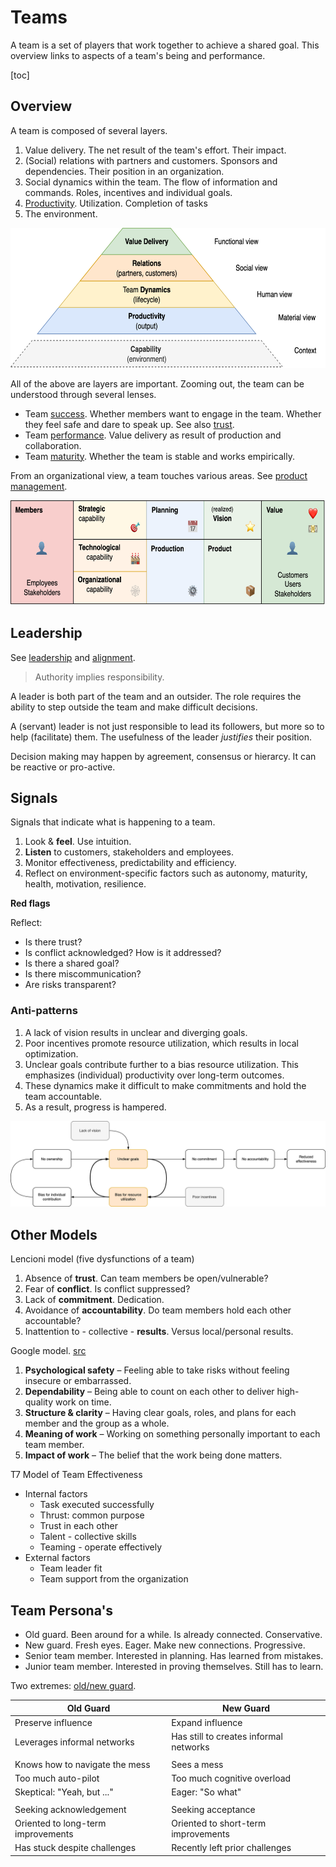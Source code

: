 # Teams

A team is a set of players that work together to achieve a shared goal. This overview links to aspects of a team's being and performance.

[toc]

## Overview

A team is composed of several layers.

1. Value delivery. The net result of the team's effort. Their impact.
2. (Social) relations with partners and customers. Sponsors and dependencies. Their position in an organization.
3. Social dynamics within the team. The flow of information and commands. Roles, incentives and individual goals.
4. [Productivity](productivity-constraints.md). Utilization. Completion of tasks
5. The environment.

<img src="../img/pyramid-team-performance-health.png" alt="pyramid-team-performance-health" style="height:16em;" />

All of the above are layers are important. Zooming out, the team can be understood through several lenses.

- Team [success](success.md). Whether members want to engage in the team. Whether they feel safe and dare to speak up. See also [trust](trust.md).
- Team [performance](performance.md). Value delivery as result of production and collaboration.
- Team [maturity](maturity.md). Whether the team is stable and works empirically.

From an organizational view, a team touches various areas. See [product management](management/product-management.md).

<img src="../img/grid-organization-production-product.png" alt="grid-organization-production-product" style="height:12em;" />

## Leadership

See [leadership](../alignment/leadership-styles.md) and [alignment](../alignment/alignment.md).

> Authority implies responsibility.

A leader is both part of the team and an outsider. The role requires the ability to step outside the team and make difficult decisions.

A (servant) leader is not just responsible to lead its followers, but more so to help (facilitate) them. The usefulness of the leader *justifies* their position.

Decision making may happen by agreement, consensus or hierarcy. It can be reactive or pro-active.

## Signals

Signals that indicate what is happening to a team.

1. Look & **feel**. Use intuition.
2. **Listen** to customers, stakeholders and employees.
3. Monitor effectiveness, predictability and efficiency.
4. Reflect on environment-specific factors such as autonomy, maturity, health, motivation, resilience.

**Red flags**

Reflect:

- Is there trust?
- Is conflict acknowledged? How is it addressed?
- Is there a shared goal?
- Is there miscommunication?
- Are risks transparent?

### Anti-patterns

1. A lack of vision results in unclear and diverging goals.
2. Poor incentives promote resource utilization, which results in local optimization.
3. Unclear goals contribute further to a bias resource utilization. This emphasizes (individual) productivity over long-term outcomes.
4. These dynamics make it difficult to make commitments and hold the team accountable.
5. As a result, progress is hampered.

![effectiveness-corruption](../img/effectiveness-corruption.png)

## Other Models

Lencioni model (five dysfunctions of a team)

1. Absence of **trust**. Can team members be open/vulnerable?
2. Fear of **conflict**. Is conflict suppressed?
3. Lack of **commitment**. Dedication.
4. Avoidance of **accountability**. Do team members hold each other accountable?
5. Inattention to - collective - **results**. Versus local/personal results.

Google model. [src](https://rework.withgoogle.com/blog/five-keys-to-a-successful-google-team/)

1. **Psychological safety** – Feeling able to take risks without feeling insecure or embarrassed.
2. **Dependability** – Being able to count on each other to deliver high-quality work on time.
3. **Structure & clarity** – Having clear goals, roles, and plans for each member and the group as a whole.
4. **Meaning of work** – Working on something personally important to each team member.
5. **Impact of work** – The belief that the work being done matters.

T7 Model of Team Effectiveness

- Internal factors
  - Task executed successfully
  - Thrust: common purpose
  - Trust in each other
  - Talent - collective skills
  - Teaming - operate effectively
- External factors
  - Team leader fit
  - Team support from the organization



## Team Persona's

- Old guard. Been around for a while. Is already connected. Conservative.
- New guard. Fresh eyes. Eager. Make new connections. Progressive. 
- Senior team member. Interested in planning. Has learned from mistakes.
- Junior team member. Interested in proving themselves. Still has to learn.



Two extremes: [old/new guard](https://twitter.com/johncutlefish/status/1451240735127195650).

| Old Guard                          | New Guard                               |
| ---------------------------------- | --------------------------------------- |
| Preserve influence                 | Expand influence                        |
| Leverages informal networks        | Has still  to creates informal networks |
|                                    |                                         |
| Knows how to navigate the mess     | Sees a mess                             |
| Too much auto-pilot                | Too much cognitive overload             |
| Skeptical: "Yeah, but ..."         | Eager: "So what"                        |
|                                    |                                         |
| Seeking acknowledgement            | Seeking acceptance                      |
| Oriented to long-term improvements | Oriented to short-term improvements     |
| Has stuck despite challenges       | Recently left prior challenges          |

